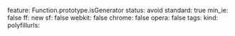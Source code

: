 feature: Function.prototype.isGenerator
status: avoid
standard: true
min_ie: false
ff: new
sf: false
webkit: false
chrome: false
opera: false
tags:
kind:
polyfillurls:

